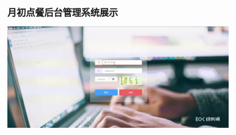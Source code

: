 ## 月初点餐后台管理系统展示

![](https://github.com/early-month-subsidy/dashboard/blob/gh-pages/assets/images/manage-system-show.gif?raw=true)

